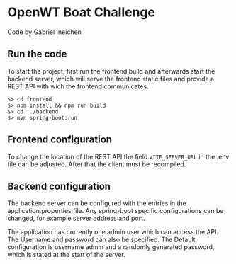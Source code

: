 # OpenWT Boat Challenge

Code by Gabriel Ineichen

## Run the code

To start the project, first run the frontend build and afterwards start the backend server,
which will serve the frontend static files and provide a REST API with wich the frontend communicates.

```
$> cd frontend
$> npm install && npm run build
$> cd ../backend
$> mvn spring-boot:run
```


## Frontend configuration
To change the location of the REST API the field `VITE_SERVER_URL` in the .env file can be adjusted.
After that the client must be recompiled.

## Backend configuration
The backend server can be configured with the entries in the application.properties file.
Any spring-boot specific configurations can be changed, for example server address and port.

The application has currently one admin user which can access the API.
The Username and password can also be specified.
The Default configuration is username admin and a randomly generated password,
which is stated at the start of the server.
